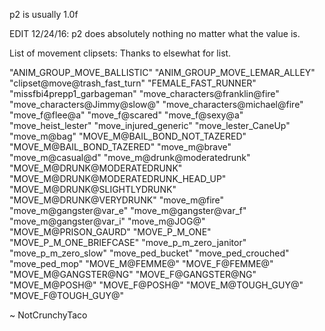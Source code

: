 p2 is usually 1.0f

EDIT 12/24/16: 
p2 does absolutely nothing no matter what the value is. 

List of movement clipsets:
Thanks to elsewhat for list.

 "ANIM_GROUP_MOVE_BALLISTIC"
 "ANIM_GROUP_MOVE_LEMAR_ALLEY"
 "clipset@move@trash_fast_turn"
 "FEMALE_FAST_RUNNER"
 "missfbi4prepp1_garbageman"
 "move_characters@franklin@fire"
 "move_characters@Jimmy@slow@"
 "move_characters@michael@fire"
 "move_f@flee@a"
 "move_f@scared"
 "move_f@sexy@a"
 "move_heist_lester"
 "move_injured_generic"
 "move_lester_CaneUp"
 "move_m@bag"
 "MOVE_M@BAIL_BOND_NOT_TAZERED"
 "MOVE_M@BAIL_BOND_TAZERED"
 "move_m@brave"
 "move_m@casual@d"
 "move_m@drunk@moderatedrunk"
 "MOVE_M@DRUNK@MODERATEDRUNK"
 "MOVE_M@DRUNK@MODERATEDRUNK_HEAD_UP"
 "MOVE_M@DRUNK@SLIGHTLYDRUNK"
 "MOVE_M@DRUNK@VERYDRUNK"
 "move_m@fire"
 "move_m@gangster@var_e"
 "move_m@gangster@var_f"
 "move_m@gangster@var_i"
 "move_m@JOG@"
 "MOVE_M@PRISON_GAURD"
 "MOVE_P_M_ONE"
 "MOVE_P_M_ONE_BRIEFCASE"
 "move_p_m_zero_janitor"
 "move_p_m_zero_slow"
 "move_ped_bucket"
 "move_ped_crouched"
 "move_ped_mop"
 "MOVE_M@FEMME@"
 "MOVE_F@FEMME@"
 "MOVE_M@GANGSTER@NG"
 "MOVE_F@GANGSTER@NG"
 "MOVE_M@POSH@"
 "MOVE_F@POSH@"
 "MOVE_M@TOUGH_GUY@"
 "MOVE_F@TOUGH_GUY@"

~ NotCrunchyTaco